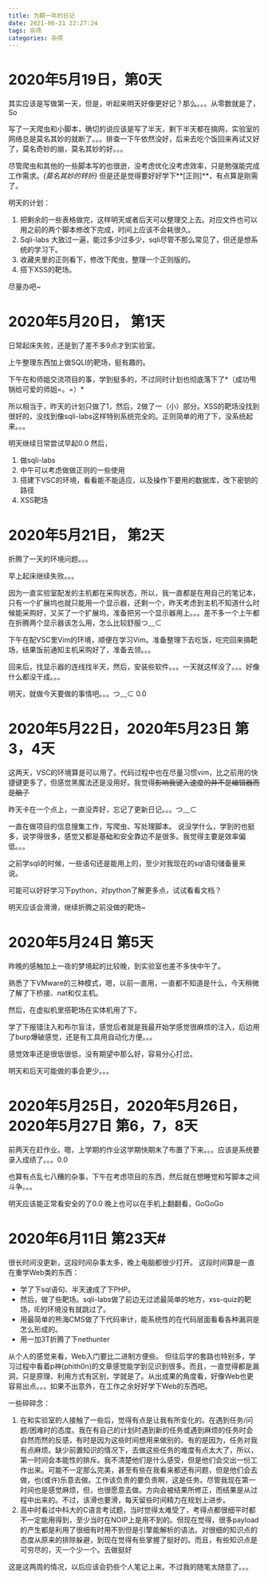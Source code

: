 ```yaml
---
title: 为期一年的日记
date: 2021-06-21 22:27:24
tags: 杂项
categories: 杂项
---
```


# 2020年5月19日，第0天 #

其实应该是写做第一天，但是，听起来明天好像更好记？那么。。。从零数就是了，So

<!-- more -->

写了一天爬虫和小脚本，确切的说应该是写了半天，剩下半天都在搞网，实验室的网络总是莫名其妙的就断了。。。排查一下午依然没好，后来去吃个饭回来再试又好了，莫名奇妙的崩，莫名其妙的好。。。

尽管爬虫和其他的一些脚本写的也很逊，没考虑优化没考虑效率，只是勉强能完成工作需求。*(莫名其妙的转折)* 但是还是觉得要好好学下**[正则]**，有点算是刚需了。

明天的计划：
1. 把剩余的一些表格做完，这样明天或者后天可以整理交上去。对应文件也可以用之前的两个脚本修改下完成，时间上应该不会耗很久。
2. Sqli-labs 大致过一遍，能过多少过多少，sqli尽管不那么常见了，但还是想系统的学习下。
3. 收藏夹里的正则看下，修改下爬虫，整理一个正则版的。
4. 搭下XSS的靶场。

尽量办吧~

# 2020年5月20日， 第1天 #
日常起床失败，还是到了差不多9点才到实验室。

上午整理东西加上做SQLI的靶场，挺有趣的。

下午在和师姐交流项目的事，学到挺多的，不过同时计划也彻底落下了*（成功甩锅给可爱的师姐=。=）*

所以相当于，昨天的计划只做了1，然后，2做了一（小）部分。XSS的靶场没找到很好的，没找到像sqli-labs这样特别系统完全的。正则简单的用了下，没系统起来。。。

明天继续日常尝试早起0.0
然后，
1. 做sqli-labs
2. 中午可以考虑做做正则的一些使用
3. 搭建下VSC的环境，看看能不能适应，以及操作下要用的数据库，改下密钥的路径
4. XSS靶场

# 2020年5月21日， 第2天 #
折腾了一天的环境问题。。。

早上起床继续失败。。。

因为一直实验室配发的主机都在采购状态，所以，我一直都是在用自己的笔记本，只有一个扩展坞也就只能用一个显示器，还剩一个，昨天考虑到主机不知道什么时候能采购好，又买了一个扩展坞，准备把另一个显示器用上。。。差不多一个上午都在折腾两个显示器该怎么用，怎么比较舒服つ﹏⊂

下午在配VSC里Vim的环境，顺便在学习Vim。准备整理下去吃饭，吃完回来搞靶场，结果饭前通知主机采购好了，准备去领。。。

回来后，找显示器的连线找半天，然后，安装些软件。。。一天就这样没了。。。好像什么都没干成。。。

明天，就做今天要做的事情吧。。。つ﹏⊂    0.0

# 2020年5月22日，2020年5月23日  第3，4天 #
这两天，VSC的环境算是可以用了。代码过程中也在尽量习惯vim，比之前用的快捷键更多了，但感觉黑魔法还是没用好。我觉得~~影响我键入速度的并不是编辑器而是脑子~~

昨天卡在一个点上，一直没弄好，忘记了更新日记。。。つ﹏⊂

一直在做项目的信息搜集工作，写爬虫、写处理脚本。
说没学什么，学到的也挺多，说学得很多，感觉又都是基础和安全靠边不是很多。我觉得主要是效率偏低。。。

之前学sqli的时候，一些语句还是能用上的，至少对我现在的sql语句储备量来说。

可能可以好好学习下python，对python了解更多点，试试看看文档？

明天应该会滑滑，继续折腾之前没做的靶场~

# 2020年5月24日 第5天 #

昨晚的感触加上一夜的梦境起的比较晚，到实验室也差不多快中午了。

熟悉了下VMware的三种模式，嗯，以前一直用，一直都不知道是什么，今天稍微了解了下桥接、nat和仅主机。

然后，在虚拟机里搭靶场在实体机用了下。

学了下报错注入和布尔盲注，感觉后者就是我最开始学感觉很麻烦的注入，后边用了burp爆破感觉，还是有工具用自动化方便。。。

感觉效率还是很低很低，没有期望中那么好，容易分心打岔。

明天和后天可能做的事会更少。。。

# 2020年5月25日，2020年5月26日，2020年5月27日 第6，7，8天 #
前两天在赶作业。嗯，上学期的作业这学期快期末了布置了下来。。。应该是系统要录入成绩了。。。0.0

也算有点乱七八糟的杂事，下午在考虑项目的东西，然后就在想睡觉和写脚本之间斗争。。。

明天应该能正常看安全的了0.0 晚上也可以在手机上翻翻看，GoGoGo

# 2020年6月11日 第23天#
很长时间没更新，这段时间杂事太多，晚上电脑都很少打开。
这段时间算是一直在重学Web类的东西：
- 学了下sql语句、半天速成了下PHP。
- 然后，做了些靶场。sqli-labs做了前边无过滤最简单的地方，xss-quiz的靶场，IE的环境没有就跳过了。
- 用最简单的熊海CMS做了下代码审计，能系统性的在代码层面看看各种漏洞是怎么形成的。
- 用一加3T折腾了下nethunter

从个人的感觉来看，Web入门要比二进制方便些。	但往后学的套路也特别多，学习过程中看着p神(phith0n)的文章感觉能学到见识到很多。而且，一直觉得都是漏洞，只是原理、利用方式有区别，学就是了。从出成果的角度看，好像Web也更容易出点。。。如果不出意外，在工作之余好好学下Web的东西吧。

一些碎碎念：
1. 在和实验室的人接触了一些后，觉得有点是让我有所变化的。在遇到任务/问题/困难时的态度。我在有自己的计划时遇到新的任务或遇到麻烦的任务时会自然而然的反感，有时是因为这些时间想用来做别的。有的是因为，任务对我有点麻烦。缺少前置知识的情况下，去做这些任务的难度有点太大了，所以，第一时间会本能性的排斥。我不清楚他们是什么感受，但是他们会交出一份工作出来。可能不一定那么完美，甚至有些在我看来都还有问题，但是他们会去做，也(或许)乐意去做。工作该负责的要负责啊，这是任务。尽管我现在第一时间也是感觉麻烦，但，也很愿意去做。方向会被结果所修正，而结果是从过程中出来的。不过，该滑也要滑，每天留些时间精力在规划上进步。
2. 高中时看过中科大的C语言考试题，当时觉得太难受了，考得点都很细平时都不一定能用得到，至少当时在NOIP上是用不到的。但现在觉得，很多payload的产生都是利用了很细有时用不到但是引擎能解析的语法。对很细的知识点的态度从原来的排除躲避，到现在觉得有些掌握了挺好的。而且，有些知识点是可穷尽的，灭一个少一个。去做挺好

这是这两周的情况，以后应该会扔些个人笔记上来。不过我的随笔太随意了。。。
			